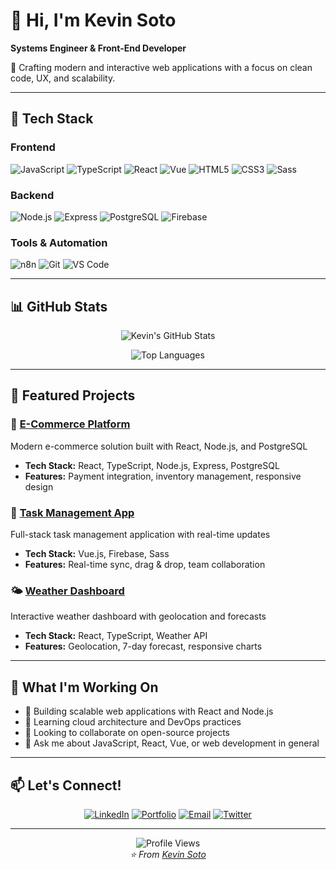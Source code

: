# 👋 Hi, I'm Kevin Soto
**Systems Engineer & Front-End Developer**

🚀 Crafting modern and interactive web applications with a focus on clean code, UX, and scalability.

---

## 🔧 Tech Stack

### Frontend
![JavaScript](https://img.shields.io/badge/JavaScript-F7DF1E?style=for-the-badge&logo=javascript&logoColor=black)
![TypeScript](https://img.shields.io/badge/TypeScript-3178C6?style=for-the-badge&logo=typescript&logoColor=white)
![React](https://img.shields.io/badge/React-61DAFB?style=for-the-badge&logo=react&logoColor=black)
![Vue](https://img.shields.io/badge/Vue-4FC08D?style=for-the-badge&logo=vue.js&logoColor=white)
![HTML5](https://img.shields.io/badge/HTML5-E34F26?style=for-the-badge&logo=html5&logoColor=white)
![CSS3](https://img.shields.io/badge/CSS3-1572B6?style=for-the-badge&logo=css3&logoColor=white)
![Sass](https://img.shields.io/badge/Sass-CC6699?style=for-the-badge&logo=sass&logoColor=white)

### Backend
![Node.js](https://img.shields.io/badge/Node.js-339933?style=for-the-badge&logo=node.js&logoColor=white)
![Express](https://img.shields.io/badge/Express-000000?style=for-the-badge&logo=express&logoColor=white)
![PostgreSQL](https://img.shields.io/badge/PostgreSQL-4169E1?style=for-the-badge&logo=postgresql&logoColor=white)
![Firebase](https://img.shields.io/badge/Firebase-FFCA28?style=for-the-badge&logo=firebase&logoColor=black)

### Tools & Automation
![n8n](https://img.shields.io/badge/n8n-000000?style=for-the-badge&logo=n8n&logoColor=white)
![Git](https://img.shields.io/badge/Git-F05032?style=for-the-badge&logo=git&logoColor=white)
![VS Code](https://img.shields.io/badge/VS_Code-007ACC?style=for-the-badge&logo=visual-studio-code&logoColor=white)

---

## 📊 GitHub Stats

<div align="center">
  
![Kevin's GitHub Stats](https://github-readme-stats.vercel.app/api?username=kevinsoto&show_icons=true&theme=dark&hide_border=true&bg_color=0d1117)

![Top Languages](https://github-readme-stats.vercel.app/api/top-langs/?username=kevinsoto&layout=compact&theme=dark&hide_border=true&bg_color=0d1117)

</div>

---

## 🌟 Featured Projects

### 🛒 [E-Commerce Platform](https://github.com/kevinsoto/ecommerce-platform)
Modern e-commerce solution built with React, Node.js, and PostgreSQL
- **Tech Stack:** React, TypeScript, Node.js, Express, PostgreSQL
- **Features:** Payment integration, inventory management, responsive design

### 📱 [Task Management App](https://github.com/kevinsoto/task-manager)
Full-stack task management application with real-time updates
- **Tech Stack:** Vue.js, Firebase, Sass
- **Features:** Real-time sync, drag & drop, team collaboration

### 🌤️ [Weather Dashboard](https://github.com/kevinsoto/weather-dashboard)
Interactive weather dashboard with geolocation and forecasts
- **Tech Stack:** React, TypeScript, Weather API
- **Features:** Geolocation, 7-day forecast, responsive charts

---

## 🎯 What I'm Working On

- 🔭 Building scalable web applications with React and Node.js
- 🌱 Learning cloud architecture and DevOps practices  
- 👯 Looking to collaborate on open-source projects
- 💬 Ask me about JavaScript, React, Vue, or web development in general

---

## 📫 Let's Connect!

<div align="center">

[![LinkedIn](https://img.shields.io/badge/LinkedIn-0A66C2?style=for-the-badge&logo=linkedin&logoColor=white)](https://linkedin.com/in/kevin-soto)
[![Portfolio](https://img.shields.io/badge/Portfolio-000000?style=for-the-badge&logo=vercel&logoColor=white)](https://kevinsoto.dev)
[![Email](https://img.shields.io/badge/Email-D14836?style=for-the-badge&logo=gmail&logoColor=white)](mailto:kevin@example.com)
[![Twitter](https://img.shields.io/badge/Twitter-1DA1F2?style=for-the-badge&logo=twitter&logoColor=white)](https://twitter.com/kevinsoto)

</div>

---

<div align="center">
  <img src="https://komarev.com/ghpvc/?username=kevinsoto&style=for-the-badge&color=blue" alt="Profile Views">
</div>

<div align="center">
  <i>⭐️ From <a href="https://github.com/kevinsoto">Kevin Soto</a></i>
</div>
